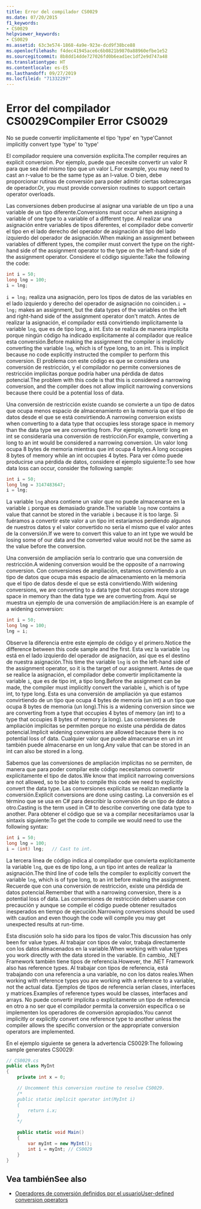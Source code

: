 ```yaml
---
title: Error del compilador CS0029
ms.date: 07/20/2015
f1_keywords:
- CS0029
helpviewer_keywords:
- CS0029
ms.assetid: 63c3e574-1868-4a9e-923e-dcd9f38bce88
ms.openlocfilehash: f4dec41945ace6c6b0821b9870a88960efbe1e52
ms.sourcegitcommit: 8b8dd14dde727026fd0b6ead1ec1df2e9d747a48
ms.translationtype: HT
ms.contentlocale: es-ES
ms.lasthandoff: 09/27/2019
ms.locfileid: "71332297"
---
```

# <a name="compiler-error-cs0029"></a><span data-ttu-id="6ccec-102">Error del compilador CS0029</span><span class="sxs-lookup"><span data-stu-id="6ccec-102">Compiler Error CS0029</span></span>

<span data-ttu-id="6ccec-103">No se puede convertir implícitamente el tipo 'type' en 'type'</span><span class="sxs-lookup"><span data-stu-id="6ccec-103">Cannot implicitly convert type 'type' to 'type'</span></span>

 <span data-ttu-id="6ccec-104">El compilador requiere una conversión explícita.</span><span class="sxs-lookup"><span data-stu-id="6ccec-104">The compiler requires an explicit conversion.</span></span> <span data-ttu-id="6ccec-105">Por ejemplo, puede que necesite convertir un valor R para que sea del mismo tipo que un valor L.</span><span class="sxs-lookup"><span data-stu-id="6ccec-105">For example, you may need to cast an r-value to be the same type as an l-value.</span></span> <span data-ttu-id="6ccec-106">O bien, debe proporcionar rutinas de conversión para poder admitir ciertas sobrecargas de operador.</span><span class="sxs-lookup"><span data-stu-id="6ccec-106">Or, you must provide conversion routines to support certain operator overloads.</span></span>

 <span data-ttu-id="6ccec-107">Las conversiones deben producirse al asignar una variable de un tipo a una variable de un tipo diferente.</span><span class="sxs-lookup"><span data-stu-id="6ccec-107">Conversions must occur when assigning a variable of one type to a variable of a different type.</span></span> <span data-ttu-id="6ccec-108">Al realizar una asignación entre variables de tipos diferentes, el compilador debe convertir el tipo en el lado derecho del operador de asignación al tipo del lado izquierdo del operador de asignación.</span><span class="sxs-lookup"><span data-stu-id="6ccec-108">When making an assignment between variables of different types, the compiler must convert the type on the right-hand side of the assignment operator to the type on the left-hand side of the assignment operator.</span></span> <span data-ttu-id="6ccec-109">Considere el código siguiente:</span><span class="sxs-lookup"><span data-stu-id="6ccec-109">Take the following the code:</span></span>

```csharp
int i = 50;
long lng = 100;
i = lng;
```

 <span data-ttu-id="6ccec-110">`i = lng;` realiza una asignación, pero los tipos de datos de las variables en el lado izquierdo y derecho del operador de asignación no coinciden.</span><span class="sxs-lookup"><span data-stu-id="6ccec-110">`i = lng;` makes an assignment, but the data types of the variables on the left and right-hand side of the assignment operator don't match.</span></span> <span data-ttu-id="6ccec-111">Antes de realizar la asignación, el compilador está convirtiendo implícitamente la variable `lng`, que es de tipo long, a int. Esto se realiza de manera implícita porque ningún código ha indicado explícitamente al compilador que realice esta conversión.</span><span class="sxs-lookup"><span data-stu-id="6ccec-111">Before making the assignment the compiler is implicitly converting the variable `lng`, which is of type long, to an int. This is implicit because no code explicitly instructed the compiler to perform this conversion.</span></span> <span data-ttu-id="6ccec-112">El problema con este código es que se considera una conversión de restricción, y el compilador no permite conversiones de restricción implícitas porque podría haber una pérdida de datos potencial.</span><span class="sxs-lookup"><span data-stu-id="6ccec-112">The problem with this code is that this is considered a narrowing conversion, and the compiler does not allow implicit narrowing conversions because there could be a potential loss of data.</span></span>

 <span data-ttu-id="6ccec-113">Una conversión de restricción existe cuando se convierte a un tipo de datos que ocupa menos espacio de almacenamiento en la memoria que el tipo de datos desde el que se está convirtiendo.</span><span class="sxs-lookup"><span data-stu-id="6ccec-113">A narrowing conversion exists when converting to a data type that occupies less storage space in memory than the data type we are converting from.</span></span> <span data-ttu-id="6ccec-114">Por ejemplo, convertir long en int se consideraría una conversión de restricción.</span><span class="sxs-lookup"><span data-stu-id="6ccec-114">For example, converting a long to an int would be considered a narrowing conversion.</span></span> <span data-ttu-id="6ccec-115">Un valor long ocupa 8 bytes de memoria mientras que int ocupa 4 bytes.</span><span class="sxs-lookup"><span data-stu-id="6ccec-115">A long occupies 8 bytes of memory while an int occupies 4 bytes.</span></span> <span data-ttu-id="6ccec-116">Para ver cómo puede producirse una pérdida de datos, considere el ejemplo siguiente:</span><span class="sxs-lookup"><span data-stu-id="6ccec-116">To see how data loss can occur, consider the following sample:</span></span>

```csharp
int i = 50;
long lng = 3147483647;
i = lng;
```

 <span data-ttu-id="6ccec-117">La variable `lng` ahora contiene un valor que no puede almacenarse en la variable `i` porque es demasiado grande.</span><span class="sxs-lookup"><span data-stu-id="6ccec-117">The variable `lng` now contains a value that cannot be stored in the variable `i` because it is too large.</span></span> <span data-ttu-id="6ccec-118">Si fuéramos a convertir este valor a un tipo int estaríamos perdiendo algunos de nuestros datos y el valor convertido no sería el mismo que el valor antes de la conversión.</span><span class="sxs-lookup"><span data-stu-id="6ccec-118">If we were to convert this value to an int type we would be losing some of our data and the converted value would not be the same as the value before the conversion.</span></span>

 <span data-ttu-id="6ccec-119">Una conversión de ampliación sería lo contrario que una conversión de restricción.</span><span class="sxs-lookup"><span data-stu-id="6ccec-119">A widening conversion would be the opposite of a narrowing conversion.</span></span> <span data-ttu-id="6ccec-120">Con conversiones de ampliación, estamos convirtiendo a un tipo de datos que ocupa más espacio de almacenamiento en la memoria que el tipo de datos desde el que se está convirtiendo.</span><span class="sxs-lookup"><span data-stu-id="6ccec-120">With widening conversions, we are converting to a data type that occupies more storage space in memory than the data type we are converting from.</span></span> <span data-ttu-id="6ccec-121">Aquí se muestra un ejemplo de una conversión de ampliación:</span><span class="sxs-lookup"><span data-stu-id="6ccec-121">Here is an example of a widening conversion:</span></span>

```csharp
int i = 50;
long lng = 100;
lng = i;
```

 <span data-ttu-id="6ccec-122">Observe la diferencia entre este ejemplo de código y el primero.</span><span class="sxs-lookup"><span data-stu-id="6ccec-122">Notice the difference between this code sample and the first.</span></span> <span data-ttu-id="6ccec-123">Esta vez la variable `lng` está en el lado izquierdo del operador de asignación, así que es el destino de nuestra asignación.</span><span class="sxs-lookup"><span data-stu-id="6ccec-123">This time the variable `lng` is on the left-hand side of the assignment operator, so it is the target of our assignment.</span></span> <span data-ttu-id="6ccec-124">Antes de que se realice la asignación, el compilador debe convertir implícitamente la variable `i`, que es de tipo int, a tipo long.</span><span class="sxs-lookup"><span data-stu-id="6ccec-124">Before the assignment can be made, the compiler must implicitly convert the variable `i`, which is of type int, to type long.</span></span> <span data-ttu-id="6ccec-125">Esta es una conversión de ampliación ya que estamos convirtiendo de un tipo que ocupa 4 bytes de memoria (un int) a un tipo que ocupa 8 bytes de memoria (un long).</span><span class="sxs-lookup"><span data-stu-id="6ccec-125">This is a widening conversion since we are converting from a type that occupies 4 bytes of memory (an int) to a type that occupies 8 bytes of memory (a long).</span></span> <span data-ttu-id="6ccec-126">Las conversiones de ampliación implícitas se permiten porque no existe una pérdida de datos potencial.</span><span class="sxs-lookup"><span data-stu-id="6ccec-126">Implicit widening conversions are allowed because there is no potential loss of data.</span></span> <span data-ttu-id="6ccec-127">Cualquier valor que puede almacenarse en un int también puede almacenarse en un long.</span><span class="sxs-lookup"><span data-stu-id="6ccec-127">Any value that can be stored in an int can also be stored in a long.</span></span>

 <span data-ttu-id="6ccec-128">Sabemos que las conversiones de ampliación implícitas no se permiten, de manera que para poder compilar este código necesitamos convertir explícitamente el tipo de datos.</span><span class="sxs-lookup"><span data-stu-id="6ccec-128">We know that implicit narrowing conversions are not allowed, so to be able to compile this code we need to explicitly convert the data type.</span></span> <span data-ttu-id="6ccec-129">Las conversiones explícitas se realizan mediante la conversión.</span><span class="sxs-lookup"><span data-stu-id="6ccec-129">Explicit conversions are done using casting.</span></span> <span data-ttu-id="6ccec-130">La conversión es el término que se usa en C# para describir la conversión de un tipo de datos a otro.</span><span class="sxs-lookup"><span data-stu-id="6ccec-130">Casting is the term used in C# to describe converting one data type to another.</span></span> <span data-ttu-id="6ccec-131">Para obtener el código que se va a compilar necesitaríamos usar la sintaxis siguiente:</span><span class="sxs-lookup"><span data-stu-id="6ccec-131">To get the code to compile we would need to use the following syntax:</span></span>

```csharp
int i = 50;
long lng = 100;
i = (int) lng;   // Cast to int.
```

 <span data-ttu-id="6ccec-132">La tercera línea de código indica al compilador que convierta explícitamente la variable `lng`, que es de tipo long, a un tipo int antes de realizar la asignación.</span><span class="sxs-lookup"><span data-stu-id="6ccec-132">The third line of code tells the compiler to explicitly convert the variable `lng`, which is of type long, to an int before making the assignment.</span></span> <span data-ttu-id="6ccec-133">Recuerde que con una conversión de restricción, existe una pérdida de datos potencial.</span><span class="sxs-lookup"><span data-stu-id="6ccec-133">Remember that with a narrowing conversion, there is a potential loss of data.</span></span> <span data-ttu-id="6ccec-134">Las conversiones de restricción deben usarse con precaución y aunque se compile el código puede obtener resultados inesperados en tiempo de ejecución.</span><span class="sxs-lookup"><span data-stu-id="6ccec-134">Narrowing conversions should be used with caution and even though the code will compile you may get unexpected results at run-time.</span></span>

 <span data-ttu-id="6ccec-135">Esta discusión solo ha sido para los tipos de valor.</span><span class="sxs-lookup"><span data-stu-id="6ccec-135">This discussion has only been for value types.</span></span> <span data-ttu-id="6ccec-136">Al trabajar con tipos de valor, trabaja directamente con los datos almacenados en la variable.</span><span class="sxs-lookup"><span data-stu-id="6ccec-136">When working with value types you work directly with the data stored in the variable.</span></span> <span data-ttu-id="6ccec-137">En cambio, .NET Framework también tiene tipos de referencia.</span><span class="sxs-lookup"><span data-stu-id="6ccec-137">However, the .NET Framework also has reference types.</span></span> <span data-ttu-id="6ccec-138">Al trabajar con tipos de referencia, está trabajando con una referencia a una variable, no con los datos reales.</span><span class="sxs-lookup"><span data-stu-id="6ccec-138">When working with reference types you are working with a reference to a variable, not the actual data.</span></span> <span data-ttu-id="6ccec-139">Ejemplos de tipos de referencia serían clases, interfaces y matrices.</span><span class="sxs-lookup"><span data-stu-id="6ccec-139">Examples of reference types would be classes, interfaces and arrays.</span></span> <span data-ttu-id="6ccec-140">No puede convertir implícita o explícitamente un tipo de referencia en otro a no ser que el compilador permita la conversión específica o se implementen los operadores de conversión apropiados.</span><span class="sxs-lookup"><span data-stu-id="6ccec-140">You cannot implicitly or explicitly convert one reference type to another unless the compiler allows the specific conversion or the appropriate conversion operators are implemented.</span></span>

 <span data-ttu-id="6ccec-141">En el ejemplo siguiente se genera la advertencia CS0029:</span><span class="sxs-lookup"><span data-stu-id="6ccec-141">The following sample generates CS0029:</span></span>

```csharp
// CS0029.cs
public class MyInt
{
    private int x = 0;

    // Uncomment this conversion routine to resolve CS0029.
    /*
    public static implicit operator int(MyInt i)
    {
        return i.x;
    }
    */

    public static void Main()
    {
        var myInt = new MyInt();
        int i = myInt; // CS0029
    }
}
```

## <a name="see-also"></a><span data-ttu-id="6ccec-142">Vea también</span><span class="sxs-lookup"><span data-stu-id="6ccec-142">See also</span></span>

- [<span data-ttu-id="6ccec-143">Operadores de conversión definidos por el usuario</span><span class="sxs-lookup"><span data-stu-id="6ccec-143">User-defined conversion operators</span></span>](../operators/user-defined-conversion-operators.md)
